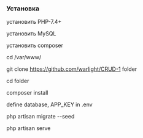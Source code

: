 ### Установка

установить PHP-7.4+

установить MySQL

установить composer

cd /var/www/

git clone https://github.com/warlight/CRUD-1 folder

cd folder

composer install

define database, APP_KEY in .env 

php artisan migrate --seed

php artisan serve
